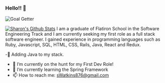 ### Hello!! 👋

![Goal Getter](https://i.ibb.co/SrR8Hrc/Simple-Technology-Linked-In-Banner-1.png)



[![Sharon's Github Stats](https://github-readme-stats.vercel.app/api?username=sedx876)](https://github.com/sedx876/github-readme-stats)
 I am a graduate of Flatiron School in the Software Engineering Track and I am currently seeking my first role as a full stack software engineer. I gained experience in programming languages such as Ruby, Javascript, SQL, HTML, CSS, Rails, Java, React and Redux.
 
-🤔 Adding Java to my stack.
- 🌱 I’m currently on the hunt for my First Dev Role!
- 🌱 I’m currently learning the Spring Framework
- 📫 How to reach me: sWatkins876@gmail.com

<!--<div>
 <a href="https://sedx876.medium.com/">
  <img src="https://d2fltix0v2e0sb.cloudfront.net/dev-badge.svg" alt="sedx876's DEV Profile" height="40" width="40">
</a>
 <div>-->

<!--
**sedx876/sedx876** is a ✨ _special_ ✨ repository because its `README.md` (this file) appears on your GitHub profile.

Here are some ideas to get you started:

- 🔭 I’m currently working on ...
- 🌱 I’m currently learning ...
- 👯 I’m looking to collaborate on ...
- 🤔 I’m looking for help with ...
- 💬 Ask me about ...
- 📫 How to reach me: ...
- 😄 Pronouns: ...
- ⚡ Fun fact: ...
-->

